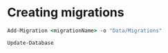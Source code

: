 ﻿# Creating migrations

```cmd
Add-Migration <migrationName> -o "Data/Migrations"

Update-Database
```